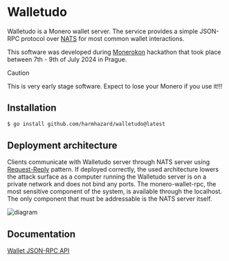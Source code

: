 # Walletudo

Walletudo is a Monero wallet server. The service provides a simple JSON-RPC protocol over [NATS](https://nats.io)
for most common wallet interactions.

This software was developed during [Monerokon](https://monerokon.org) hackathon that took place between 7th - 9th of July 2024 in Prague.

> [!CAUTION]
> This is very early stage software. Expect to lose your Monero if you use it!!!

## Installation

```bash
$ go install github.com/harmhazard/walletudo@latest
```

## Deployment architecture

Clients communicate with Walletudo server through NATS server using [Request-Reply](https://docs.nats.io/nats-concepts/core-nats/reqreply) pattern.
If deployed correctly, the used architecture lowers the attack surface as a computer running the Walletudo server is
on a private network and does not bind any ports. The monero-wallet-rpc, the most sensitive component of the system, is available through the localhost.
The only component that must be addressable is the NATS server itself.

![diagram](https://github.com/harmhazard/walletudo/assets/130958180/3db8f1e0-2ecb-4d85-84d5-8179bfbad11c "Walletudo architecture")

## Documentation

[Wallet JSON-RPC API](WalletApi.md)
